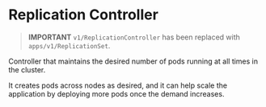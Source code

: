 # Replication Controller

> **IMPORTANT**
> `v1/ReplicationController` has been replaced with `apps/v1/ReplicationSet`.

Controller that maintains the desired number of pods running at all times in the cluster.

It creates pods across nodes as desired, and it can help scale the application by deploying more pods once the demand increases.

